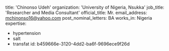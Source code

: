 title: 'Chinonso Udeh'
organization: 'University of Nigeria, Nsukka'
job_title: 'Researcher and Media Consultant'
official_title: Mr.
email_address: mchinonso16@yahoo.com
post_nominal_letters: BA
works_in: Nigeria
expertise:
  - hypertension
  - salt
  - transfat
id: b459666e-3120-4dd2-ba6f-9696ece9f26d
